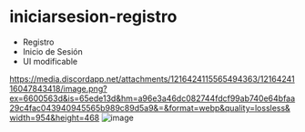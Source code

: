 # iniciarsesion-registro

- Registro 
- Inicio de Sesión
- UI modificable

https://media.discordapp.net/attachments/1216424115565494363/1216424116047843418/image.png?ex=6600563d&is=65ede13d&hm=a96e3a46dc082744fdcf99ab740e64bfaa29c4fac043940945565b989c89d5a9&=&format=webp&quality=lossless&width=954&height=468
  ![image](https://github.com/mano6195/iniciarsesion-registro/assets/120651078/edb22a60-308a-4dea-8c1d-df68405ecb69)



